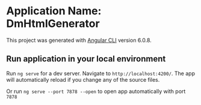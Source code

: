 # Application Name: DmHtmlGenerator

This project was generated with [Angular CLI](https://github.com/angular/angular-cli) version 6.0.8.

## Run application in your local environment

Run `ng serve` for a dev server. Navigate to `http://localhost:4200/`. The app will automatically reload if you change any of the source files.

Or run `ng serve --port 7878 --open` to open app automatically with port `7878`
